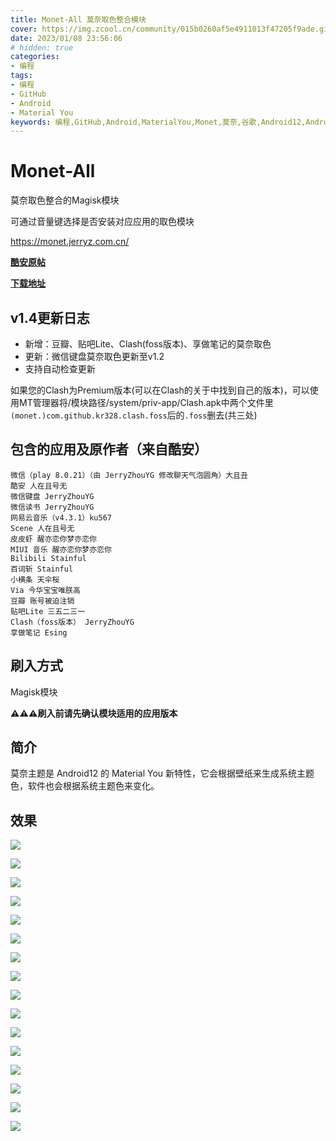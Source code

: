 ```yaml
---
title: Monet-All 莫奈取色整合模块
cover: https://img.zcool.cn/community/015b0260af5e4911013f47205f9ade.gif
date: 2023/01/08 23:56:06
# hidden: true
categories:
- 编程
tags:
- 编程
- GitHub
- Android
- Material You
keywords: 编程,GitHub,Android,MaterialYou,Monet,莫奈,谷歌,Android12,Android13
---
```

# Monet-All

莫奈取色整合的Magisk模块

可通过音量键选择是否安装对应应用的取色模块

https://monet.jerryz.com.cn/

**[酷安原帖](https://monet.jerryz.com.cn/coolapk)**

**[下载地址](https://monet.jerryz.com.cn/download)**

## v1.4更新日志
 - 新增：豆瓣、贴吧Lite、Clash(foss版本)、享做笔记的莫奈取色
 - 更新：微信键盘莫奈取色更新至v1.2
 - 支持自动检查更新
 
如果您的Clash为Premium版本(可以在Clash的关于中找到自己的版本)，可以使用MT管理器将/模块路径/system/priv-app/Clash.apk中两个文件里`(monet.)com.github.kr328.clash.foss`后的`.foss`删去(共三处)

## 包含的应用及原作者（来自酷安）
```
微信（play 8.0.21）（由 JerryZhouYG 修改聊天气泡圆角）大且丑
酷安 人在且号无
微信键盘 JerryZhouYG
微信读书 JerryZhouYG
网易云音乐（v4.3.1）ku567
Scene 人在且号无
皮皮虾 醒亦恋你梦亦恋你
MIUI 音乐 醒亦恋你梦亦恋你
Bilibili Stainful
百词斩 Stainful
小横条 天伞桜
Via 今华宝宝唯朕高
豆瓣 账号被迫注销
贴吧Lite 三五二三一
Clash（foss版本） JerryZhouYG
享做笔记 Esing
```

## 刷入方式
Magisk模块

**⚠️⚠️⚠️刷入前请先确认模块适用的应用版本**

## 简介
莫奈主题是 Android12 的 Material You 新特性，它会根据壁纸来生成系统主题色，软件也会根据系统主题色来变化。

## 效果
![](https://edu-image.nosdn.127.net/2D47183F931DC8127AF498BBF8ABBDDC.png)

![](https://edu-image.nosdn.127.net/2DE588BF698E6F7EE51F2DC6394474EE.png)

![](https://edu-image.nosdn.127.net/3D7C5DDFA0F9DDC8FBBA97CA64665A6A.png)

![](https://edu-image.nosdn.127.net/366E22CA079F858A35000A2231A6B86B.png)

![](https://edu-image.nosdn.127.net/DB13A39D8E85D0EDE8523C354F8D60FC.png)

![](https://edu-image.nosdn.127.net/7151A639A037CAD8826E596CE46147AC.png)

![](https://edu-image.nosdn.127.net/50097A90636E6E05F07F6243E6605336.png)

![](https://edu-image.nosdn.127.net/73212863BC8F2D98721CFF0754E0A6CE.png)

![](https://edu-image.nosdn.127.net/663285D480FD7FCFEE9E0CBF419DF8FE.png)

![](https://edu-image.nosdn.127.net/A899B8CF80E8774B9B5C0CD212EDCD74.png)

![](https://edu-image.nosdn.127.net/D89A55979AFEE81284DC520BE22FA624.png)

![](https://edu-image.nosdn.127.net/1247D707B5CA0705635BBB1EBAF39EB9.png)

![](https://edu-image.nosdn.127.net/4C7B8ACD8111E1D96E504AD3020167DD.png)

![](https://edu-image.nosdn.127.net/402B9A72CE7E1AD346E38ACDC61254C2.png)

![](https://edu-image.nosdn.127.net/489F5430D40316AC69CFF23D86FA5A27.png)

![](https://edu-image.nosdn.127.net/F4EC6594149E0F3301344560C030E48C.png)
